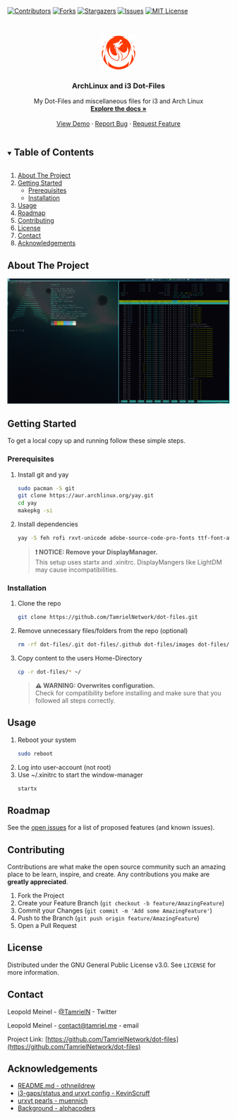 <!--
*** Thanks for checking out the Best-README-Template. If you have a suggestion
*** that would make this better, please fork the repo and create a pull request
*** or simply open an issue with the tag "enhancement".
*** Thanks again! Now go create something AMAZING! :D
***
***
***
*** To avoid retyping too much info. Do a search and replace for the following:
*** github_username, repo_name, twitter_handle, email, project_title, project_description
-->

<!-- PROJECT SHIELDS -->
<!--
*** I'm using markdown "reference style" links for readability.
*** Reference links are enclosed in brackets [ ] instead of parentheses ( ).
*** See the bottom of this document for the declaration of the reference variables
*** for contributors-url, forks-url, etc. This is an optional, concise syntax you may use.
*** https://www.markdownguide.org/basic-syntax/#reference-style-links
-->
[![Contributors][contributors-shield]][contributors-url]
[![Forks][forks-shield]][forks-url]
[![Stargazers][stars-shield]][stars-url]
[![Issues][issues-shield]][issues-url]
[![MIT License][license-shield]][license-url]

<!-- PROJECT LOGO -->
<br />
<p align="center">
  <a href="https://github.com/TamrielNetwork/dot-files">
    <img src="images/logo.png" alt="Logo" width="80" height="80">
  </a>

  <h3 align="center">ArchLinux and i3 Dot-Files</h3>

  <p align="center">
    My Dot-Files and miscellaneous files for i3 and Arch Linux
    <br />
    <a href="https://github.com/TamrielNetwork/dot-files"><strong>Explore the docs »</strong></a>
    <br />
    <br />
    <a href="https://github.com/TamrielNetwork/dot-files">View Demo</a>
    ·
    <a href="https://github.com/TamrielNetwork/dot-files/issues">Report Bug</a>
    ·
    <a href="https://github.com/TamrielNetwork/dot-files/issues">Request Feature</a>
  </p>
</p>

<!-- TABLE OF CONTENTS -->
<details open="open">
  <summary><h2 style="display: inline-block">Table of Contents</h2></summary>
  <ol>
    <li>
      <a href="#about-the-project">About The Project</a>
    </li>
    <li>
      <a href="#getting-started">Getting Started</a>
      <ul>
        <li><a href="#prerequisites">Prerequisites</a></li>
        <li><a href="#installation">Installation</a></li>
      </ul>
    </li>
    <li><a href="#usage">Usage</a></li>
    <li><a href="#roadmap">Roadmap</a></li>
    <li><a href="#contributing">Contributing</a></li>
    <li><a href="#license">License</a></li>
    <li><a href="#contact">Contact</a></li>
    <li><a href="#acknowledgements">Acknowledgements</a></li>
  </ol>
</details>

<!-- ABOUT THE PROJECT -->
## About The Project

[![Screenshot][product-screenshot]](https://github.com/TamrielNetwork/dot-files/blob/main/images/screenshot.png)

<!-- GETTING STARTED -->
## Getting Started

To get a local copy up and running follow these simple steps.

### Prerequisites

1. Install git and yay
   ```sh
   sudo pacman -S git
   git clone https://aur.archlinux.org/yay.git
   cd yay
   makepkg -si
   ```
2. Install dependencies
   ```sh
   yay -S feh rofi rxvt-unicode adobe-source-code-pro-fonts ttf-font-awesome networkmanager network-manager-applet i3-gaps playerctl pulseaudio npm pavucontrol picom i3status i3lock arc-gtk-theme paper-icon-theme-git
   ```

   > **:exclamation: NOTICE: Remove your DisplayManager.**  
   > This setup uses startx and .xinitrc. DisplayMangers like LightDM may cause incompatibilities.

### Installation

1. Clone the repo
   ```sh
   git clone https://github.com/TamrielNetwork/dot-files.git
   ```
2. Remove unnecessary files/folders from the repo (optional)
   ```sh
   rm -rf dot-files/.git dot-files/.github dot-files/images dot-files/README.md dot-files/LICENSE
   ```
3. Copy content to the users Home-Directory
   ```sh
   cp -r dot-files/* ~/
   ```

   > **:warning: WARNING: Overwrites configuration.**  
   > Check for compatibility before installing and make sure that you followed all steps correctly.

<!-- USAGE EXAMPLES -->
## Usage

1. Reboot your system
   ```sh
   sudo reboot
   ```
2. Log into user-account (not root)
3. Use ~/.xinitrc to start the window-manager
   ```sh
   startx
   ```

<!-- ROADMAP -->
## Roadmap

See the [open issues](https://github.com/TamrielNetwork/dot-files/issues) for a list of proposed features (and known issues).

<!-- CONTRIBUTING -->
## Contributing

Contributions are what make the open source community such an amazing place to be learn, inspire, and create. Any contributions you make are **greatly appreciated**.

1. Fork the Project
2. Create your Feature Branch (`git checkout -b feature/AmazingFeature`)
3. Commit your Changes (`git commit -m 'Add some AmazingFeature'`)
4. Push to the Branch (`git push origin feature/AmazingFeature`)
5. Open a Pull Request

<!-- LICENSE -->
## License

Distributed under the GNU General Public License v3.0. See `LICENSE` for more information.

<!-- CONTACT -->
## Contact

Leopold Meinel - [@TamrielN](https://twitter.com/TamrielN) - Twitter

Leopold Meinel - [contact@tamriel.me](mailto:contact@tamriel.me) - email

Project Link: [https://github.com/TamrielNetwork/dot-files](https://github.com/TamrielNetwork/dot-files)

<!-- ACKNOWLEDGEMENTS -->
## Acknowledgements

* [README.md - othneildrew](https://github.com/othneildrew/Best-README-Template)
* [i3-gaps/status and urxvt config - KevinScruff](https://github.com/KevinScruff)
* [urxvt pearls - muennich](https://github.com/muennich/urxvt-perls)
* [Background - alphacoders](https://wall.alphacoders.com/big.php?i=42989)

<!-- MARKDOWN LINKS & IMAGES -->
<!-- https://www.markdownguide.org/basic-syntax/#reference-style-links -->
[contributors-shield]: https://img.shields.io/github/contributors-anon/TamrielNetwork/dot-files?style=for-the-badge
[contributors-url]: https://github.com/TamrielNetwork/dot-files/graphs/contributors
[forks-shield]: https://img.shields.io/github/forks/TamrielNetwork/dot-files?label=Forks&style=for-the-badge
[forks-url]: https://github.com/TamrielNetwork/dot-files/network/members
[stars-shield]: https://img.shields.io/github/stars/TamrielNetwork/booX?style=for-the-badge
[stars-url]: https://github.com/TamrielNetwork/dot-files/stargazers
[issues-shield]: https://img.shields.io/github/issues/TamrielNetwork/dot-files?style=for-the-badge
[issues-url]: https://github.com/TamrielNetwork/dot-files/issues
[license-shield]: https://img.shields.io/github/license/TamrielNetwork/dot-files?style=for-the-badge
[license-url]: https://github.com/TamrielNetwork/dot-files/blob/main/LICENSE
[product-screenshot]: images/screenshot.png

